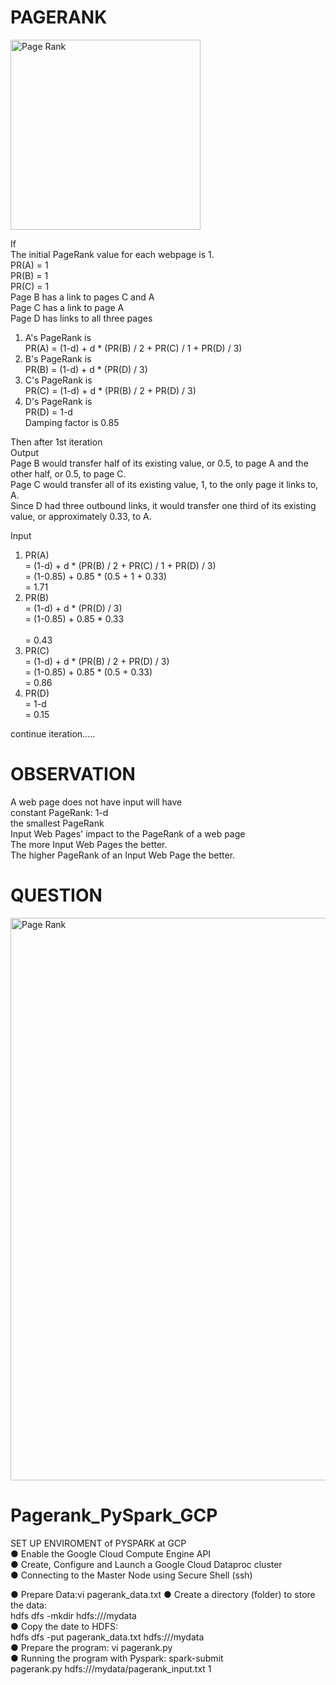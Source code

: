 # PAGERANK 
<img width="304" alt="Page Rank" src="https://user-images.githubusercontent.com/109574120/199366787-a5527c9f-03da-4eed-8135-c36796e2b742.jpg">

If<br />
The initial PageRank value for each webpage is 1.<br />
PR(A) = 1<br />
PR(B) = 1<br />
PR(C) = 1<br />
Page B has a link to pages C and A<br />
Page C has a link to page A<br />
Page D has links to all three pages<br />

1. A's PageRank is<br />
PR(A) = (1-d) + d * (PR(B) / 2 + PR(C) / 1 + PR(D) / 3)<br />
2. B's PageRank is<br />
PR(B) = (1-d) + d * (PR(D) / 3)<br />
3. C's PageRank is<br />
PR(C) = (1-d) + d * (PR(B) / 2 + PR(D) / 3)<br />
4. D's PageRank is<br />
PR(D) = 1-d<br />
Damping factor is 0.85<br />


Then after 1st iteration<br />
Output<br />
Page B would transfer half of its existing value, or 0.5, to page A and the other half, or 0.5, to page C.<br />
Page C would transfer all of its existing value, 1, to the only page it links to, A.<br />
Since D had three outbound links, it would transfer one third of its existing value, or approximately 0.33, to A.<br />

Input<br />
1. PR(A)<br />
= (1-d) + d * (PR(B) / 2 + PR(C) / 1 + PR(D) / 3)<br />
= (1-0.85) + 0.85 * (0.5 + 1 + 0.33)<br />
= 1.71<br />
2. PR(B)<br />
= (1-d) + d * (PR(D) / 3)<br />
= (1-0.85) + 0.85 * 0.33<br /><br />
= 0.43<br />
3. PR(C)<br />
= (1-d) + d * (PR(B) / 2 + PR(D) / 3)<br />
= (1-0.85) + 0.85 * (0.5 + 0.33)<br />
= 0.86<br />
4. PR(D)<br />
= 1-d<br />
= 0.15<br />

continue iteration.....

# OBSERVATION
A web page does not have input will have<br />
constant PageRank: 1-d<br />
the smallest PageRank<br />
Input Web Pages' impact to the PageRank of a web page<br />
The more Input Web Pages the better.<br />
The higher PageRank of an Input Web Page the better.<br />

# QUESTION
<img width="900" alt="Page Rank" src="https://user-images.githubusercontent.com/109574120/199406460-4adb4bc8-50e6-49b8-9fd9-1c8e5be12a2c.jpg">

# Pagerank_PySpark_GCP

SET UP ENVIROMENT of PYSPARK at GCP<br />
● Enable the Google Cloud Compute Engine API<br />
● Create, Configure and Launch a Google Cloud Dataproc cluster<br />
● Connecting to the Master Node using Secure Shell (ssh)<br />

● Prepare Data:vi pagerank_data.txt
● Create a directory (folder) to store the data: <br />
hdfs dfs -mkdir hdfs:///mydata<br />
● Copy the date to HDFS:<br /> 
hdfs dfs -put pagerank_data.txt hdfs:///mydata<br />
● Prepare the program: vi pagerank.py<br />
● Running the program with Pyspark: spark-submit<br /> 
pagerank.py hdfs:///mydata/pagerank_input.txt 1<br />


